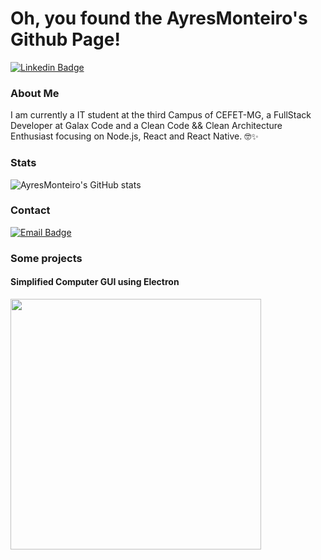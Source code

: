 # Oh, you found the AyresMonteiro's Github Page!

[![Linkedin Badge](https://img.shields.io/badge/%7C-LinkedIn-58a6ff?style=for-the-badge&logo=Linkedin&logoColor=white)](https://www.linkedin.com/in/ayres-monteiro/)

### About Me

I am currently a IT student at the third Campus of CEFET-MG, a FullStack Developer at Galax Code and a Clean Code && Clean Architecture Enthusiast focusing on Node.js, React and React Native. 🤓✨

### Stats

![AyresMonteiro's GitHub stats](https://github-readme-stats.vercel.app/api?username=ayresmonteiro&show_icons=true&count_private=true&bg_color=75,0d1117,21262d&title_color=58a6ff&icon_color=58a6ff&border_color=58a6ff&text_color=f0f6fc)

### Contact

[![Email Badge](https://img.shields.io/badge/%7C-ayres.computacao%40gmail.com-ff3636?style=for-the-badge&logo=Gmail&logoColor=white)](mailto:ayres.computacao@gmail.com)

### Some projects

#### Simplified Computer GUI using Electron
[<img src="https://i.imgur.com/RCwAZgW.png" width="401"/>](https://github.com/AyresMonteiro/gui-computador-simplificado-electron)

